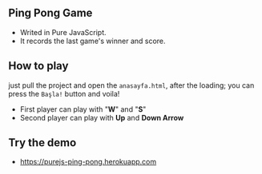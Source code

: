 ## Ping Pong Game

- Writed in Pure JavaScript.
- It records the last game's winner and score.

## How to play
 just pull the project and open the `anasayfa.html`, after the loading;
 you can press the `Başla!` button and voila!

- First player can play with "**W**" and "**S**"
- Second player can play with **Up** and **Down Arrow**

## Try the demo
- https://purejs-ping-pong.herokuapp.com

